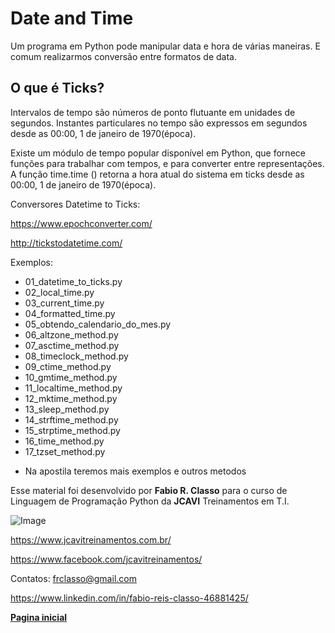 Date and Time
=====================

Um programa em Python pode manipular data e hora de várias maneiras. E comum
realizarmos conversão entre formatos de data.

O que é Ticks?
--------------
Intervalos de tempo são números de ponto flutuante em unidades de segundos.
Instantes particulares no tempo são expressos em segundos desde as 00:00, 1 de
janeiro de 1970(época).

Existe um módulo de tempo popular disponível em Python, que fornece funções
para trabalhar com tempos, e para converter entre representações. A função time.time
() retorna a hora atual do sistema em ticks desde as 00:00, 1 de janeiro de
1970(época).

Conversores Datetime to Ticks:

https://www.epochconverter.com/

http://tickstodatetime.com/


Exemplos:
- 01_datetime_to_ticks.py
- 02_local_time.py
- 03_current_time.py
- 04_formatted_time.py
- 05_obtendo_calendario_do_mes.py
- 06_altzone_method.py
- 07_asctime_method.py
- 08_timeclock_method.py
- 09_ctime_method.py
- 10_gmtime_method.py
- 11_localtime_method.py
- 12_mktime_method.py
- 13_sleep_method.py
- 14_strftime_method.py
- 15_strptime_method.py
- 16_time_method.py
- 17_tzset_method.py

* Na apostila teremos mais exemplos e outros metodos


Esse material foi desenvolvido por **Fabio R. Classo** para o curso de Linguagem de
Programação Python da **JCAVI** Treinamentos em T.I.


![Image](https://github.com/frclasso/apostila_python_modulo_1/blob/master/jcavi.png "JCAVI")

https://www.jcavitreinamentos.com.br/

https://www.facebook.com/jcavitreinamentos/

Contatos: frclasso@gmail.com

https://www.linkedin.com/in/fabio-reis-classo-46881425/


**[Pagina inicial](https://github.com/frclasso/apostila_python_modulo_1)**